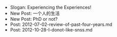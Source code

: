 * Slogan: Experiencing the Experiences!
* New Post: 一个人的生活
* New Post: PhD or not?
* Post: 2012-07-02-review-of-past-four-years.md
* Post: 2012-10-28-I-donot-like-snss.md
